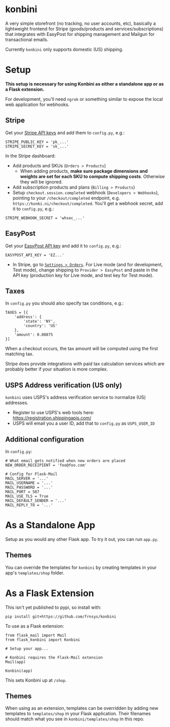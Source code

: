 # konbini

A very simple storefront (no tracking, no user accounts, etc), basically a lightweight frontend for Stripe (goods/products and services/subscriptions) that integrates with EasyPost for shipping management and Mailgun for transactional emails.

Currently `konbini` only supports domestic (US) shipping.

# Setup

__This setup is necessary for using Konbini as either a standalone app or as a Flask extension.__

For development, you'll need `ngrok` or something similar to expose the local web application for webhooks.

## Stripe

Get your [Stripe API keys](https://dashboard.stripe.com/account/apikeys) and add them to `config.py`, e.g.:

```
STRIPE_PUBLIC_KEY = 'pk_...'
STRIPE_SECRET_KEY = 'sk_...'
```

In the Stripe dashboard:
- Add products and SKUs (`Orders > Products`)
    - When adding products, __make sure package dimensions and weights are set for each SKU to compute shipping costs__. Otherwise they will be ignored.
- Add subscription products and plans (`Billing > Products`)
- Setup `checkout.session.completed` webhook (`Developers > Webhooks`), pointing to your `/checkout/completed` endpoint, e.g. `https://konbi.ni/checkout/completed`. You'll get a webhook secret, add it to `config.py`, e.g.:

```
STRIPE_WEBHOOK_SECRET = 'whsec_...'
```

## EasyPost

Get your [EasyPost API key](https://www.easypost.com/account/api-keys) and add it to `config.py`, e.g.:

```
EASYPOST_API_KEY = 'EZ...'
```

- In Stripe, go to [`Settings > Orders`](https://dashboard.stripe.com/account/relay/settings). For Live mode (and for development, Test mode), change shipping to `Provider > EasyPost` and paste in the API key (production key for Live mode, and test key for Test mode).

## Taxes

In `config.py` you should also specify tax conditions, e.g.:

```
TAXES = [{
    'address': {
        'state': 'NY',
        'country': 'US'
    },
    'amount': 0.08875
}]
```

When a checkout occurs, the tax amount will be computed using the first matching tax.

Stripe does provide integrations with paid tax calculation services which are probably better if your situation is more complex.

## USPS Address verification (US only)

`konbini` uses USPS's address verification service to normalize (US) addresses.

- Register to use USPS's web tools here: <https://registration.shippingapis.com/>
- USPS will email you a user ID, add that to `config.py` as `USPS_USER_ID`

## Additional configuration

In `config.py`:

```
# What email gets notified when new orders are placed
NEW_ORDER_RECEIPIENT = 'foo@foo.com'

# Config for Flask-Mail
MAIL_SERVER = '...'
MAIL_USERNAME = '...'
MAIL_PASSWORD = '...'
MAIL_PORT = 587
MAIL_USE_TLS = True
MAIL_DEFAULT_SENDER = '...'
MAIL_REPLY_TO = '...'
```

# As a Standalone App

Setup as you would any other Flask app. To try it out, you can run `app.py`.

## Themes

You can override the templates for `konbini` by creating templates in your app's `templates/shop` folder.

# As a Flask Extension

This isn't yet published to pypi, so install with:

    pip install git+https://github.com/frnsys/konbini

To use as a Flask extension:

```
from flask_mail import Mail
from flask_konbini import Konbini

# Setup your app...

# Konbini requires the Flask-Mail extension
Mail(app)

Konbini(app)
```

This sets Konbini up at `/shop`.

## Themes

When using as an extension, templates can be overridden by adding new templates to `templates/shop` in your Flask application. Their filenames should match what you see in `konbini/templates/shop` in this repo.